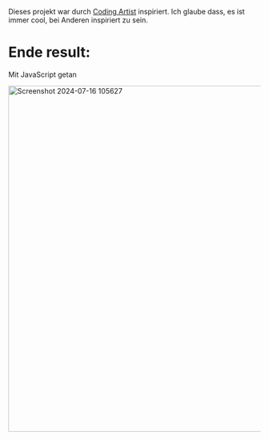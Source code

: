 Dieses projekt war durch [Coding Artist]([https://www.youtube.com/watch?v=miBGBLVNjWE](https://www.youtube.com/@CodingArtist)) inspiriert. Ich glaube dass, es ist immer cool, bei Anderen inspiriert zu sein.


# Ende result:

Mit JavaScript getan

<img width="692" alt="Screenshot 2024-07-16 105627" src="https://github.com/user-attachments/assets/ecee0927-c94b-4e2b-b7cd-67dc6a2249c2">
